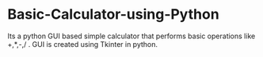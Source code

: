 # Basic-Calculator-using-Python
Its a python GUI based simple calculator that performs basic operations like +,*,-,/ . GUI is created using Tkinter in python.


